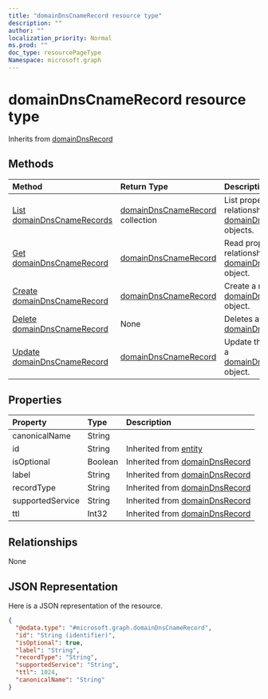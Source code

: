 ```yaml
---
title: "domainDnsCnameRecord resource type"
description: ""
author: ""
localization_priority: Normal
ms.prod: ""
doc_type: resourcePageType
Namespace: microsoft.graph
---
```



# domainDnsCnameRecord resource type




Inherits from [domainDnsRecord](../resources/domainDnsRecord.md)

## Methods
|Method|Return Type|Description|
|:---|:---|:---|
|[List domainDnsCnameRecords](../api/domaindnscnamerecord-list.md)|[domainDnsCnameRecord](../resources/domainDnsCnameRecord.md) collection|List properties and relationships of the [domainDnsCnameRecord](../resources/domaindnscnamerecord.md) objects.|
|[Get domainDnsCnameRecord](../api/domaindnscnamerecord-get.md)|[domainDnsCnameRecord](../resources/domainDnsCnameRecord.md)|Read properties and relationships of the [domainDnsCnameRecord](../resources/domaindnscnamerecord.md) object.|
|[Create domainDnsCnameRecord](../api/domaindnscnamerecord-create.md)|[domainDnsCnameRecord](../resources/domainDnsCnameRecord.md)|Create a new [domainDnsCnameRecord](../resources/domaindnscnamerecord.md) object.|
|[Delete domainDnsCnameRecord](../api/domaindnscnamerecord-delete.md)|None|Deletes a [domainDnsCnameRecord](../resources/domaindnscnamerecord.md).|
|[Update domainDnsCnameRecord](../api/domaindnscnamerecord-update.md)|[domainDnsCnameRecord](../resources/domainDnsCnameRecord.md)|Update the properties of a [domainDnsCnameRecord](../resources/domaindnscnamerecord.md) object.|

## Properties
|Property|Type|Description|
|:---|:---|:---|
|canonicalName|String||
|id|String| Inherited from [entity](../resources/entity.md)|
|isOptional|Boolean| Inherited from [domainDnsRecord](../resources/domainDnsRecord.md)|
|label|String| Inherited from [domainDnsRecord](../resources/domainDnsRecord.md)|
|recordType|String| Inherited from [domainDnsRecord](../resources/domainDnsRecord.md)|
|supportedService|String| Inherited from [domainDnsRecord](../resources/domainDnsRecord.md)|
|ttl|Int32| Inherited from [domainDnsRecord](../resources/domainDnsRecord.md)|

## Relationships
None

## JSON Representation
Here is a JSON representation of the resource.
<!-- {
  "blockType": "resource",
  "keyProperty": "id",
  "@odata.type": "microsoft.graph.domainDnsCnameRecord",
  "baseType": "microsoft.graph.domainDnsRecord",
  "openType": false
}
-->
``` json
{
  "@odata.type": "#microsoft.graph.domainDnsCnameRecord",
  "id": "String (identifier)",
  "isOptional": true,
  "label": "String",
  "recordType": "String",
  "supportedService": "String",
  "ttl": 1024,
  "canonicalName": "String"
}
```


